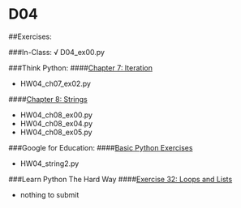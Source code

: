 # D04

##Exercises:

###In-Class:
√ D04_ex00.py

###Think Python:
####[Chapter 7: Iteration][ch7]
+ HW04_ch07_ex02.py

####[Chapter 8: Strings][ch8]
+ HW04_ch08_ex00.py
+ HW04_ch08_ex04.py
+ HW04_ch08_ex05.py

###Google for Education:
####[Basic Python Exercises][Google:BPE]
+ HW04_string2.py

###Learn Python The Hard Way
####[Exercise 32: Loops and Lists][LPTHW-32]
+ nothing to submit

<!-- Links -->

[ch7]: http://www.greenteapress.com/thinkpython2/html/thinkpython2008.html
[ch8]: http://www.greenteapress.com/thinkpython2/html/thinkpython2009.html
[Google:BPE]: https://developers.google.com/edu/python/exercises/basic
[LPTHW-32]:http://learnpythonthehardway.org/book/ex32.html
